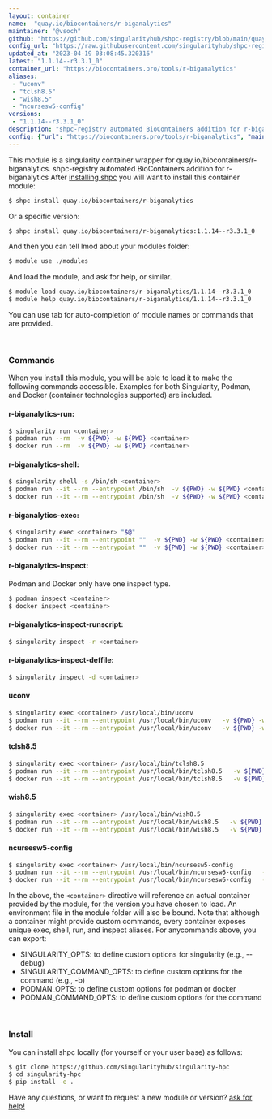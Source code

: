 ```yaml
---
layout: container
name:  "quay.io/biocontainers/r-biganalytics"
maintainer: "@vsoch"
github: "https://github.com/singularityhub/shpc-registry/blob/main/quay.io/biocontainers/r-biganalytics/container.yaml"
config_url: "https://raw.githubusercontent.com/singularityhub/shpc-registry/main/quay.io/biocontainers/r-biganalytics/container.yaml"
updated_at: "2023-04-19 03:08:45.320316"
latest: "1.1.14--r3.3.1_0"
container_url: "https://biocontainers.pro/tools/r-biganalytics"
aliases:
 - "uconv"
 - "tclsh8.5"
 - "wish8.5"
 - "ncursesw5-config"
versions:
 - "1.1.14--r3.3.1_0"
description: "shpc-registry automated BioContainers addition for r-biganalytics"
config: {"url": "https://biocontainers.pro/tools/r-biganalytics", "maintainer": "@vsoch", "description": "shpc-registry automated BioContainers addition for r-biganalytics", "latest": {"1.1.14--r3.3.1_0": "sha256:f11c38f795d0f9be4dd825f5daad90c4f85a85f617356f913e5d1548a17c43ea"}, "tags": {"1.1.14--r3.3.1_0": "sha256:f11c38f795d0f9be4dd825f5daad90c4f85a85f617356f913e5d1548a17c43ea"}, "docker": "quay.io/biocontainers/r-biganalytics", "aliases": {"uconv": "/usr/local/bin/uconv", "tclsh8.5": "/usr/local/bin/tclsh8.5", "wish8.5": "/usr/local/bin/wish8.5", "ncursesw5-config": "/usr/local/bin/ncursesw5-config"}}
---
```


This module is a singularity container wrapper for quay.io/biocontainers/r-biganalytics.
shpc-registry automated BioContainers addition for r-biganalytics
After [installing shpc](#install) you will want to install this container module:


```bash
$ shpc install quay.io/biocontainers/r-biganalytics
```

Or a specific version:

```bash
$ shpc install quay.io/biocontainers/r-biganalytics:1.1.14--r3.3.1_0
```

And then you can tell lmod about your modules folder:

```bash
$ module use ./modules
```

And load the module, and ask for help, or similar.

```bash
$ module load quay.io/biocontainers/r-biganalytics/1.1.14--r3.3.1_0
$ module help quay.io/biocontainers/r-biganalytics/1.1.14--r3.3.1_0
```

You can use tab for auto-completion of module names or commands that are provided.

<br>

### Commands

When you install this module, you will be able to load it to make the following commands accessible.
Examples for both Singularity, Podman, and Docker (container technologies supported) are included.

#### r-biganalytics-run:

```bash
$ singularity run <container>
$ podman run --rm  -v ${PWD} -w ${PWD} <container>
$ docker run --rm  -v ${PWD} -w ${PWD} <container>
```

#### r-biganalytics-shell:

```bash
$ singularity shell -s /bin/sh <container>
$ podman run --it --rm --entrypoint /bin/sh  -v ${PWD} -w ${PWD} <container>
$ docker run --it --rm --entrypoint /bin/sh  -v ${PWD} -w ${PWD} <container>
```

#### r-biganalytics-exec:

```bash
$ singularity exec <container> "$@"
$ podman run --it --rm --entrypoint ""  -v ${PWD} -w ${PWD} <container> "$@"
$ docker run --it --rm --entrypoint ""  -v ${PWD} -w ${PWD} <container> "$@"
```

#### r-biganalytics-inspect:

Podman and Docker only have one inspect type.

```bash
$ podman inspect <container>
$ docker inspect <container>
```

#### r-biganalytics-inspect-runscript:

```bash
$ singularity inspect -r <container>
```

#### r-biganalytics-inspect-deffile:

```bash
$ singularity inspect -d <container>
```


#### uconv

```bash
$ singularity exec <container> /usr/local/bin/uconv
$ podman run --it --rm --entrypoint /usr/local/bin/uconv   -v ${PWD} -w ${PWD} <container> -c " $@"
$ docker run --it --rm --entrypoint /usr/local/bin/uconv   -v ${PWD} -w ${PWD} <container> -c " $@"
```


#### tclsh8.5

```bash
$ singularity exec <container> /usr/local/bin/tclsh8.5
$ podman run --it --rm --entrypoint /usr/local/bin/tclsh8.5   -v ${PWD} -w ${PWD} <container> -c " $@"
$ docker run --it --rm --entrypoint /usr/local/bin/tclsh8.5   -v ${PWD} -w ${PWD} <container> -c " $@"
```


#### wish8.5

```bash
$ singularity exec <container> /usr/local/bin/wish8.5
$ podman run --it --rm --entrypoint /usr/local/bin/wish8.5   -v ${PWD} -w ${PWD} <container> -c " $@"
$ docker run --it --rm --entrypoint /usr/local/bin/wish8.5   -v ${PWD} -w ${PWD} <container> -c " $@"
```


#### ncursesw5-config

```bash
$ singularity exec <container> /usr/local/bin/ncursesw5-config
$ podman run --it --rm --entrypoint /usr/local/bin/ncursesw5-config   -v ${PWD} -w ${PWD} <container> -c " $@"
$ docker run --it --rm --entrypoint /usr/local/bin/ncursesw5-config   -v ${PWD} -w ${PWD} <container> -c " $@"
```



In the above, the `<container>` directive will reference an actual container provided
by the module, for the version you have chosen to load. An environment file in the
module folder will also be bound. Note that although a container
might provide custom commands, every container exposes unique exec, shell, run, and
inspect aliases. For anycommands above, you can export:

 - SINGULARITY_OPTS: to define custom options for singularity (e.g., --debug)
 - SINGULARITY_COMMAND_OPTS: to define custom options for the command (e.g., -b)
 - PODMAN_OPTS: to define custom options for podman or docker
 - PODMAN_COMMAND_OPTS: to define custom options for the command

<br>

### Install

You can install shpc locally (for yourself or your user base) as follows:

```bash
$ git clone https://github.com/singularityhub/singularity-hpc
$ cd singularity-hpc
$ pip install -e .
```

Have any questions, or want to request a new module or version? [ask for help!](https://github.com/singularityhub/singularity-hpc/issues)
